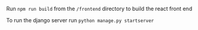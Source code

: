 Run `npm run build` from the `/frontend` directory to build the react front end

To run the django server run `python manage.py startserver`